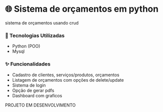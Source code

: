 # 🌐 Sistema de orçamentos em python

sistema de orçamentos usando crud

### 🔧 Tecnologias Utilizadas

- Python (POO)
- Mysql 

### ✨ Funcionalidades

- Cadastro de clientes, serviços/produtos, orçamentos
- Listagem de orçamentos com opções de delete/update
- Sistema de login
- Opção de gerar pdfs
- Dashboard com graficos

PROJETO EM DESENVOLVIMENTO

